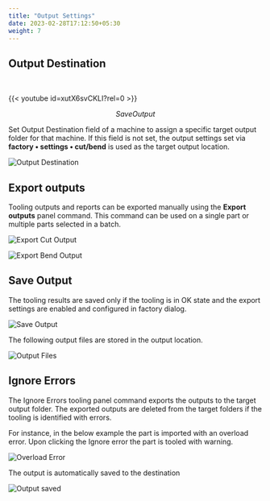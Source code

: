 ```yaml
---
title: "Output Settings"
date: 2023-02-28T17:12:50+05:30
weight: 7
---
```


Output Destination
--------------------------

<!--<div style="text-align: center">{{< video src="/videos/2. Part Library/2.7 Save Outputs/SaveOutput.mp4" type="video/mp4" >}}</div>-->

&nbsp;
&nbsp;

{{< youtube id=xutX6svCKLI?rel=0 >}}

*<div style="text-align: center">SaveOutput</div>*

Set Output Destination field of a machine to assign a specific target output folder for that machine. If this field is not set, the output settings set via **factory • settings • cut/bend** is used as the target output location.

![Output Destination](/images/OutputDestination.png)

Export outputs
-----------------------

Tooling outputs and reports can be exported manually using the **Export outputs** panel command. This command can be used on a single part or multiple parts selected in a batch.

![Export Cut Output](/images/ExportCutOut.png)

![Export Bend Output](/images/ExportBendOut.png)

Save Output
------------------

The tooling results are saved only if the tooling is in OK state and the export settings are enabled and configured in factory dialog.

![Save Output](/images/SaveOutput.png)

The following output files are stored in the output location.

![Output Files](/images/OutputFiles.png)

Ignore Errors
---------------------

The Ignore Errors tooling panel command exports the outputs to the target output folder. The exported outputs are deleted from the target folders if the tooling is identified with errors.

For instance, in the below example the part is imported with an overload error. Upon clicking the Ignore error the part is tooled with warning.

![Overload Error](/images/OverloadError.png)

The output is automatically saved to the destination

![Output saved](/images/OutputSaved.png)